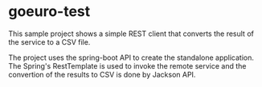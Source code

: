 # goeuro-test
This sample project shows a simple REST client that converts the result of the service to a CSV file.

The project uses the spring-boot API to create the standalone application. 
The Spring's RestTemplate is used to invoke the remote service and the convertion of the results to CSV is done by Jackson API.
